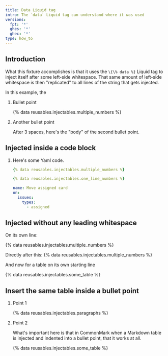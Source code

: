 ```yaml
---
title: Data Liquid tag
intro: The `data` Liquid tag can understand where it was used
versions:
  fpt: '*'
  ghes: '*'
  ghec: '*'
type: how_to
---
```


## Introduction

What this fixture accomplishes is that it uses the `\{\% data %}` Liquid
tag to inject itself after some left-side whitespace. That same amount
of left-side whitespace is then "replicated" to all lines of the string
that gets injected.

In this example, the

1. Bullet point

   {% data reusables.injectables.multiple_numbers %}

1. Another bullet point

   After 3 spaces, here's the "body" of the second bullet point.

## Injected inside a code block

1. Here's some Yaml code.

   ```yaml copy
   {% data reusables.injectables.multiple_numbers %}

   {% data reusables.injectables.one_line_numbers %}

   name: Move assigned card
   on:
     issues:
       types:
         - assigned
   ```

## Injected without any leading whitespace

On its own line:

{% data reusables.injectables.multiple_numbers %}

Directly after this: {% data reusables.injectables.multiple_numbers %}

And now for a table on its own starting line

{% data reusables.injectables.some_table %}

## Insert the same table inside a bullet point

1. Point 1

   {% data reusables.injectables.paragraphs %}

1. Point 2

   What's important here is that in CommonMark when a Markdown table
   is injected and indented into a bullet point, that it works at all.

   {% data reusables.injectables.some_table %}

